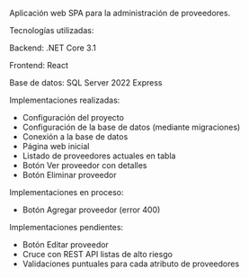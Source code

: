 Aplicación web SPA para la administración de proveedores.

Tecnologías utilizadas:

Backend: .NET Core 3.1

Frontend: React

Base de datos: SQL Server 2022 Express


Implementaciones realizadas:
- Configuración del proyecto
- Configuración de la base de datos (mediante migraciones)
- Conexión a la base de datos
- Página web inicial
- Listado de proveedores actuales en tabla
- Botón Ver proveedor con detalles
- Botón Eliminar proveedor

Implementaciones en proceso:
- Botón Agregar proveedor (error 400)

Implementaciones pendientes:
- Botón Editar proveedor
- Cruce con REST API listas de alto riesgo
- Validaciones puntuales para cada atributo de proveedores